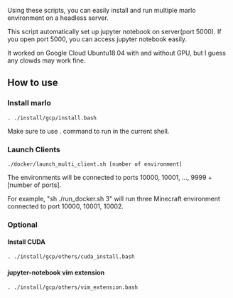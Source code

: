 Using these scripts, you can easily install and run multiple marlo environment on a headless server.

This script automatically set up jupyter notebook on server(port 5000).
If you open port 5000, you can access jupyter notebook easily.

It worked on Google Cloud Ubuntu18.04 with and without GPU, but I guess any clowds may work fine.

## How to use

### Install marlo

```
. ./install/gcp/install.bash
```

Make sure to use . command to run in the current shell.


### Launch Clients

```
./docker/launch_multi_client.sh [number of environment]
```

The environments will be connected to ports 10000, 10001, ..., 9999 + [number of ports].

For example, "sh ./run_docker.sh 3" will run three Minecraft environment connected to port 10000, 10001, 10002.

### Optional
#### Install CUDA

```
. ./install/gcp/others/cuda_install.bash
```

#### jupyter-notebook vim extension

```
. ./install/gcp/others/vim_extension.bash
```
